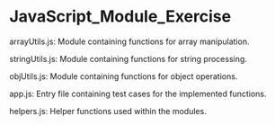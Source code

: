 # JavaScript_Module_Exercise
arrayUtils.js: Module containing functions for array manipulation.

stringUtils.js: Module containing functions for string processing.

objUtils.js: Module containing functions for object operations.

app.js: Entry file containing test cases for the implemented functions.

helpers.js: Helper functions used within the modules.
